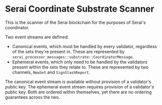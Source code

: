 # Serai Coordinate Substrate Scanner

This is the scanner of the Serai blockchain for the purposes of Serai's coordinator.

Two event streams are defined:

- Canonical events, which must be handled by every validator, regardless of the sets they're present
  in. These are represented by `serai_processor_messages::substrate::CoordinatorMessage`.
- Ephemeral events, which only need to be handled by the validators present within the sets they
  relate to. These are represented by two channels, `NewSet` and `SignSlashReport`.

The canonical event stream is available without provision of a validator's public key. The ephemeral
event stream requires provision of a validator's public key. Both are ordered within themselves, yet
there are no ordering guarantees across the two.
